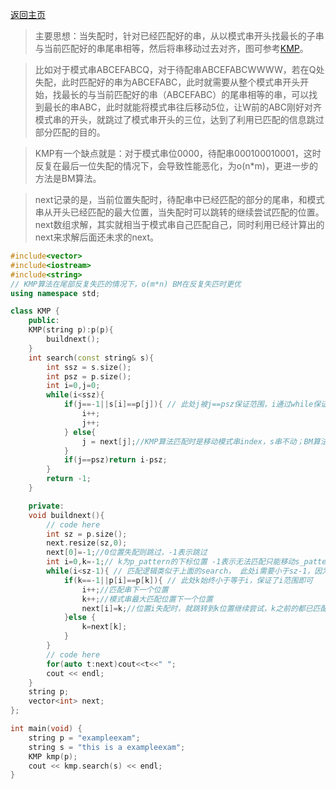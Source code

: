 [返回主页](../../README.md)

> 主要思想：当失配时，针对已经匹配好的串，从以模式串开头找最长的子串与当前匹配好的串尾串相等，然后将串移动过去对齐，图可参考[KMP](http://www.ruanyifeng.com/blog/2013/05/Knuth%E2%80%93Morris%E2%80%93Pratt_algorithm.html)。

> 比如对于模式串ABCEFABCQ，对于待配串ABCEFABCWWWW，若在Q处失配，此时匹配好的串为ABCEFABC，此时就需要从整个模式串开头开始，找最长的与当前匹配好的串（ABCEFABC）的尾串相等的串，可以找到最长的串ABC，此时就能将模式串往后移动5位，让W前的ABC刚好对齐模式串的开头，就跳过了模式串开头的三位，达到了利用已匹配的信息跳过部分匹配的目的。

> KMP有一个缺点就是：对于模式串位0000，待配串000100010001，这时反复在最后一位失配的情况下，会导致性能恶化，为o(n*m)，更进一步的方法是BM算法。

> next记录的是，当前位置失配时，待配串中已经匹配的部分的尾串，和模式串从开头已经匹配的最大位置，当失配时可以跳转的继续尝试匹配的位置。next数组求解，其实就相当于模式串自己匹配自己，同时利用已经计算出的next来求解后面还未求的next。

```cpp
#include<vector>
#include<iostream>
#include<string>
// KMP算法在尾部反复失匹的情况下，o(m*n) BM在反复失匹时更优
using namespace std;

class KMP {
	public:
	KMP(string p):p(p){
		buildnext();
	}
	int search(const string& s){
		int ssz = s.size();
		int psz = p.size();
		int i=0,j=0;
		while(i<ssz){
			if(j==-1||s[i]==p[j]){ // 此处j被j==psz保证范围，i通过while保证范围 
				i++;
				j++;
			} else{
				j = next[j];//KMP算法匹配时是移动模式串index，s串不动；BM算法则是移动s串index，模式串始终从尾部开始匹
			}
			if(j==psz)return i-psz;
		}
		return -1;
	}

	private:
	void buildnext(){
		// code here
		int sz = p.size();
		next.resize(sz,0);
		next[0]=-1;//0位置失配则跳过，-1表示跳过
		int i=0,k=-1;// k为p_pattern的下标位置 -1表示无法匹配只能移动s_pattern了
		while(i<sz-1){ // 匹配逻辑类似于上面的search， 此处i需要小于sz-1，因为i++会导致越界
			if(k==-1||p[i]==p[k]){ // 此处k始终小于等于i，保证了i范围即可 
				i++;//匹配串下一个位置
				k++;//模式串最大匹配位置下一个位置
				next[i]=k;//位置i失配时，就跳转到k位置继续尝试，k之前的都已匹配上忽略
			}else {
				k=next[k];
			}
		}
		// code here
		for(auto t:next)cout<<t<<" ";
		cout << endl;
	}
	string p;
	vector<int> next;
};

int main(void) {
	string p = "exampleexam";
	string s = "this is a exampleexam";
	KMP kmp(p);
	cout << kmp.search(s) << endl;
}


```
